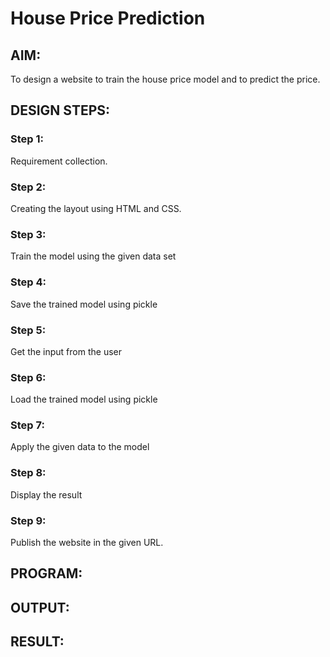 # House Price Prediction
## AIM:
To design a website to train the house price model and to predict the price.

## DESIGN STEPS:
### Step 1: 
Requirement collection.
### Step 2:
Creating the layout using HTML and CSS.
### Step 3:
Train the model using the given data set
### Step 4:
Save the trained model using pickle
### Step 5:
Get the input from the user
### Step 6:
Load the trained model using pickle
### Step 7:
Apply the given data to the model
### Step 8:
Display the result
### Step 9:
Publish the website in the given URL.

## PROGRAM:


## OUTPUT:


## RESULT: